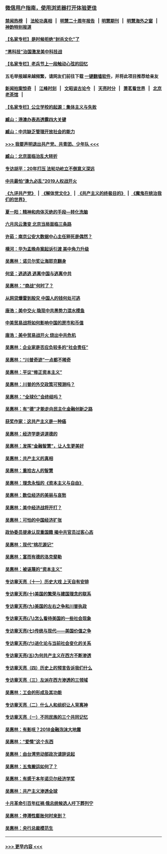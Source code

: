 ### [微信用户指南，使用浏览器打开体验更佳](https://github.com/gfw-breaker/banned-news1/blob/master/indexes/wechat-guide.md?t=0)
#### [禁闻热榜](热点新闻.md?t=0)  &nbsp;&nbsp;|&nbsp;&nbsp; [法轮功真相](https://github.com/gfw-breaker/truth/blob/master/README.md?t=0) &nbsp;&nbsp;|&nbsp;&nbsp; [明慧二十周年报告](https://github.com/gfw-breaker/mh-reports/blob/master/README.md?t=0) &nbsp;&nbsp;|&nbsp;&nbsp;[明慧期刊](https://github.com/gfw-breaker/mh-qikan) &nbsp;&nbsp;|&nbsp;&nbsp; [明慧海外之窗](https://github.com/gfw-breaker/mh-news/blob/master/README.md?t=0) &nbsp;&nbsp;|&nbsp;&nbsp; [神韵特别报道](https://github.com/gfw-breaker/mh-news/blob/master/shenyun.md?t=0)
#### [【名家专栏】是时候拒绝“封杀文化”了](../pages/nsc423/n11814093.md?t=02110111) 
#### [“黑科技”治国激发美中科技战](../pages/nsc423/n11638056.md?t=02110111) 
#### [【名家专栏】老兵节上一段触动心弦的回忆](../pages/nsc423/n11646016.md?t=02110111) 
#### 五毛举报越来越频繁，请网友们前往下载 [一键翻墙软件](https://github.com/gfw-breaker/ssr-accounts)，并将此项目推荐给亲友
#### [新闻拍案惊奇](https://github.com/gfw-breaker/banned-news1/blob/master/pages/link4.md) &nbsp;&nbsp;|&nbsp;&nbsp; [江峰时刻](https://github.com/gfw-breaker/banned-news1/blob/master/pages/link4.md) &nbsp;&nbsp;|&nbsp;&nbsp; [文昭谈古论今](https://github.com/gfw-breaker/banned-news1/blob/master/pages/link4.md) &nbsp;&nbsp;|&nbsp;&nbsp; [天亮时分](https://github.com/gfw-breaker/banned-news1/blob/master/pages/link4.md) &nbsp;&nbsp;|&nbsp;&nbsp; [萧茗看世界](https://github.com/gfw-breaker/banned-news1/blob/master/pages/link4.md) &nbsp;&nbsp;|&nbsp;&nbsp; [北京老茶馆](https://github.com/gfw-breaker/banned-news1/blob/master/pages/link4.md) &nbsp;&nbsp;|&nbsp;&nbsp; 
#### [【名家专栏】公立学校的起源：集体主义与失败](../pages/nsc423/n11601833.md?t=02110111) 
#### [臧山：港澳办表态透露四大关键](../pages/nsc423/n11421628.md?t=02110111) 
#### [臧山：中共缺乏管理开放社会的能力](../pages/nsc423/n11407457.md?t=02110111) 
#### [>>> 我要声明退出共产党、共青团、少年队 <<<](https://github.com/begood0513/goodnews/blob/master/quit/letter.md) 
#### [臧山：北京面临治乱大转折](../pages/nsc423/n11406895.md?t=02110111) 
#### [专访胡平：20年打压 法轮功屹立不倒意义深远](../pages/nsc423/n11398800.md?t=02110111) 
#### [中共最怕“逢九必乱”2019人权战开火](../pages/nsc423/n11385248.md?t=02110111) 
#### [《九评共产党》](https://github.com/begood0513/9ping.md/blob/master/README.md) &nbsp;|&nbsp; [《解体党文化》](../../../../jtdwh.md/blob/master/README.md)  &nbsp;|&nbsp; [《共产主义的终极目的》](../../../../gczydzjmd.md/blob/master/README.md) &nbsp;|&nbsp; [《魔鬼在统治我们的世界》](../../../../mgztzwmdsj.md/blob/master/README.md) 
#### [夏一阳：精神和肉体灭绝的手段—转化洗脑](../pages/nsc423/n11368250.md?t=02110111) 
#### [六月风云激变 北京当局面临三条路](../pages/nsc423/n11313668.md?t=02110111) 
#### [许茹：南京公安大数据中心主任猝死是偶然？](../pages/nsc423/n11064744.md?t=02110111) 
#### [横河：华为孟晚舟案起诉引渡 美中角力升级](../pages/nsc423/n11027230.md?t=02110111) 
#### [吴惠林：诺贝尔奖让海耶克翻身](../pages/nsc423/n10890049.md?t=02110111) 
#### [何坚：逃逃逃 逃离中国与逃离中共](../pages/nsc423/n10592891.md?t=02110111) 
#### [吴惠林：“商战”何时了？](../pages/nsc423/n10573558.md?t=02110111) 
#### [从网贷爆雷到股灾 中国人的钱何处可逃](../pages/nsc423/n10572800.md?t=02110111) 
#### [唐浩：美中交火 隐现中共黑势力混水摸鱼](../pages/nsc423/n10544040.md?t=02110111) 
#### [中美贸易战将如何影响中国的房市和币值](../pages/nsc423/n10543697.md?t=02110111) 
#### [唐浩：美中贸易战开火 烧出中共危机](../pages/nsc423/n10540126.md?t=02110111) 
#### [吴惠林：企业家是否应负较多的“社会责任”](../pages/nsc423/n10535022.md?t=02110111) 
#### [吴惠林：“川普奇迹”一点都不稀奇](../pages/nsc423/n10512808.md?t=02110111) 
#### [吴惠林：平议“修正资本主义”](../pages/nsc423/n10495724.md?t=02110111) 
#### [吴惠林：川普的外交政策可预测吗？](../pages/nsc423/n10462387.md?t=02110111) 
#### [吴惠林：“全球化”会终结吗？](../pages/nsc423/n10452838.md?t=02110111) 
#### [吴惠林：有“德”才能走向民主化金融创新之路](../pages/nsc423/n10432292.md?t=02110111) 
#### [获奖作家：这共产主义是一种癌](../pages/nsc423/n10431541.md?t=02110111) 
#### [吴惠林：经济学是讲道德的](../pages/nsc423/n10398014.md?t=02110111) 
#### [吴惠林：发挥“金融智慧”，让人生更美好](../pages/nsc423/n10375019.md?t=02110111) 
#### [吴惠林：共产主义的真相](../pages/nsc423/n10351394.md?t=02110111) 
#### [吴惠林：重拾古人的智慧](../pages/nsc423/n10337691.md?t=02110111) 
#### [吴惠林：理念永恒的《资本主义与自由》](../pages/nsc423/n10316274.md?t=02110111) 
#### [吴惠林：数位经济的美丽与哀愁](../pages/nsc423/n10292946.md?t=02110111) 
#### [吴惠林：美中经济战将开打？](../pages/nsc423/n10258825.md?t=02110111) 
#### [吴惠林：可怕的中国经济扩张](../pages/nsc423/n10219147.md?t=02110111) 
#### [政协委员提承认双重国籍 揭中共官员过客心态](../pages/nsc423/n10208809.md?t=02110111) 
#### [吴惠林：现代“桃花源记”](../pages/nsc423/n10185234.md?t=02110111) 
#### [吴惠林：富而有德的洛克斐勒](../pages/nsc423/n10142264.md?t=02110111) 
#### [吴惠林：被诬蔑的“资本主义”](../pages/nsc423/n10124816.md?t=02110111) 
#### [专访章天亮（十一）历史大戏 上天自有安排](../pages/nsc423/n10094905.md?t=02110111) 
#### [专访章天亮(十)美国的繁荣与建国理念的联系](../pages/nsc423/n10094899.md?t=02110111) 
#### [专访章天亮(九)美国的左右之争和川普执政](../pages/nsc423/n10094889.md?t=02110111) 
#### [专访章天亮(八)怎么看待美国的一些社会现象](../pages/nsc423/n10094857.md?t=02110111) 
#### [专访章天亮(七)传统与现代——美国价值之争](../pages/nsc423/n10093140.md?t=02110111) 
#### [专访章天亮(六)进化论与当前社会变化的关系](../pages/nsc423/n10092036.md?t=02110111) 
#### [专访章天亮(五)为何共产主义在西方不断渗透](../pages/nsc423/n10083620.md?t=02110111) 
#### [专访章天亮（四）历史上的预言告诉我们什么](../pages/nsc423/n10083606.md?t=02110111) 
#### [专访章天亮（三）左派在西方渗透的三领域](../pages/nsc423/n10081115.md?t=02110111) 
#### [吴惠林：工会的形成及其功能](../pages/nsc423/n10080633.md?t=02110111) 
#### [专访章天亮（二）什么人和组织让人背离神](../pages/nsc423/n10076637.md?t=02110111) 
#### [专访章天亮（一）不同民族的三个共同记忆](../pages/nsc423/n10074188.md?t=02110111) 
#### [吴惠林：有影呒？2018金融泡沫大地震](../pages/nsc423/n10040534.md?t=02110111) 
#### [吴惠林：“爱情”这个东西](../pages/nsc423/n10019423.md?t=02110111) 
#### [吴惠林：由台湾劳动部政次请辞说起](../pages/nsc423/n9979679.md?t=02110111) 
#### [吴惠林：五鬼搬运如何了？](../pages/nsc423/n9925338.md?t=02110111) 
#### [吴惠林：有感于本年诺贝尔经济学奖](../pages/nsc423/n9871883.md?t=02110111) 
#### [吴惠林：共产主义渗透全球](../pages/nsc423/n9812748.md?t=02110111) 
#### [十月革命引百年红祸 俄总统候选人吁下葬列宁](../pages/nsc423/n9810182.md?t=02110111) 
#### [吴惠林：停滞性膨胀何时来到？](../pages/nsc423/n9764136.md?t=02110111) 
#### [吴惠林：央行总裁模范生](../pages/nsc423/n9728134.md?t=02110111) 

----
#### [ >>> 更早内容 <<< ](../indexes/nsc423-earlier.md)
